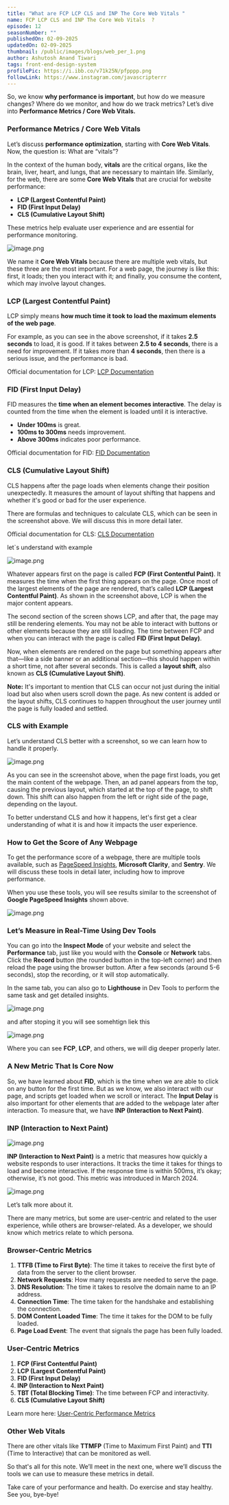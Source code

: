 ```yaml
---
title: "What are FCP LCP CLS and INP The Core Web Vitals "
name: FCP LCP CLS and INP The Core Web Vitals  ?
episode: 12
seasonNumber: ""
publishedOn: 02-09-2025
updatedOn: 02-09-2025
thumbnail: /public/images/blogs/web_per_1.png
author: Ashutosh Anand Tiwari
tags: front-end-design-system
profilePic: https://i.ibb.co/v71k25N/pfpppp.png
followLink: https://www.instagram.com/javascripterrr
---
```

So, we know **why performance is important**, but how do we measure changes? Where do we monitor, and how do we track metrics? Let’s dive into **Performance Metrics / Core Web Vitals.**

### Performance Metrics / Core Web Vitals

Let’s discuss **performance optimization**, starting with **Core Web Vitals**. Now, the question is: What are “vitals”?

In the context of the human body, **vitals** are the critical organs, like the brain, liver, heart, and lungs, that are necessary to maintain life. Similarly, for the web, there are some **Core Web Vitals** that are crucial for website performance:

* **LCP (Largest Contentful Paint)**
* **FID (First Input Delay)**
* **CLS (Cumulative Layout Shift)**

These metrics help evaluate user experience and are essential for performance monitoring.

![image.png](/public/images/blogs/web_vital2.png)

We name it **Core Web Vitals** because there are multiple web vitals, but these three are the most important. For a web page, the journey is like this: first, it loads; then you interact with it; and finally, you consume the content, which may involve layout changes.

### **LCP (Largest Contentful Paint)**

LCP simply means **how much time it took to load the maximum elements of the web page**.

For example, as you can see in the above screenshot, if it takes **2.5 seconds** to load, it is good. If it takes between **2.5 to 4 seconds**, there is a need for improvement. If it takes more than **4 seconds**, then there is a serious issue, and the performance is bad.

Official documentation for LCP: [LCP Documentation](https://web.dev/articles/lcp)

### **FID (First Input Delay)**

FID measures the **time when an element becomes interactive**. The delay is counted from the time when the element is loaded until it is interactive.

* **Under 100ms** is great.
* **100ms to 300ms** needs improvement.
* **Above 300ms** indicates poor performance.

Official documentation for FID: [FID Documentation](https://web.dev/articles/fid)

### **CLS (Cumulative Layout Shift)**

CLS happens after the page loads when elements change their position unexpectedly. It measures the amount of layout shifting that happens and whether it's good or bad for the user experience.

There are formulas and techniques to calculate CLS, which can be seen in the screenshot above. We will discuss this in more detail later.

Official documentation for CLS: [CLS Documentation](https://web.dev/articles/cls)

let`s understand with example

![image.png](/public/images/blogs/web-vital-3.png)

Whatever appears first on the page is called **FCP (First Contentful Paint)**. It measures the time when the first thing appears on the page. Once most of the largest elements of the page are rendered, that’s called **LCP (Largest Contentful Paint)**. As shown in the screenshot above, LCP is when the major content appears.

The second section of the screen shows LCP, and after that, the page may still be rendering elements. You may not be able to interact with buttons or other elements because they are still loading. The time between FCP and when you can interact with the page is called **FID (First Input Delay)**.

Now, when elements are rendered on the page but something appears after that—like a side banner or an additional section—this should happen within a short time, not after several seconds. This is called a **layout shift**, also known as **CLS (Cumulative Layout Shift)**.

**Note:** It's important to mention that CLS can occur not just during the initial load but also when users scroll down the page. As new content is added or the layout shifts, CLS continues to happen throughout the user journey until the page is fully loaded and settled.

### **CLS with Example**

Let’s understand CLS better with a screenshot, so we can learn how to handle it properly.

![image.png](/public/images/blogs/web-vital-4.png)

As you can see in the screenshot above, when the page first loads, you get the main content of the webpage. Then, an ad panel appears from the top, causing the previous layout, which started at the top of the page, to shift down. This shift can also happen from the left or right side of the page, depending on the layout.

To better understand CLS and how it happens, let's first get a clear understanding of what it is and how it impacts the user experience.

### **How to Get the Score of Any Webpage**

To get the performance score of a webpage, there are multiple tools available, such as [PageSpeed Insights](https://pagespeed.web.dev/), **Microsoft Clarity**, and **Sentry**. We will discuss these tools in detail later, including how to improve performance.

When you use these tools, you will see results similar to the screenshot of **Google PageSpeed Insights** shown above.

![image.png](/public/images/blogs/web-viteal-5.png)

### **Let’s Measure in Real-Time Using Dev Tools**

You can go into the **Inspect Mode** of your website and select the **Performance** tab, just like you would with the **Console** or **Network** tabs. Click the **Record** button (the rounded button in the top-left corner) and then reload the page using the browser button. After a few seconds (around 5-6 seconds), stop the recording, or it will stop automatically.

In the same tab, you can also go to **Lighthouse** in Dev Tools to perform the same task and get detailed insights.

![image.png](/public/images/blogs/web-vital-6.png)

and after stoping it you will see somehtign liek this 

![image.png](/public/images/blogs/web-vital-7.png)

Where you can see **FCP**, **LCP**, and others, we will dig deeper properly later.

### **A New Metric That Is Core Now**

So, we have learned about **FID**, which is the time when we are able to click on any button for the first time. But as we know, we also interact with our page, and scripts get loaded when we scroll or interact. The **Input Delay** is also important for other elements that are added to the webpage later after interaction. To measure that, we have **INP (Interaction to Next Paint)**.

### **INP (Interaction to Next Paint)**

![image.png](/public/images/blogs/web-vital-8.png)

**INP (Interaction to Next Paint)** is a metric that measures how quickly a website responds to user interactions. It tracks the time it takes for things to load and become interactive. If the response time is within 500ms, it’s okay; otherwise, it’s not good. This metric was introduced in March 2024.

![image.png](/public/images/blogs/web-vital-9.png)

Let’s talk more about it.

There are many metrics, but some are user-centric and related to the user experience, while others are browser-related. As a developer, we should know which metrics relate to which persona.

### **Browser-Centric Metrics**

1. **TTFB (Time to First Byte)**: The time it takes to receive the first byte of data from the server to the client browser.
2. **Network Requests**: How many requests are needed to serve the page.
3. **DNS Resolution**: The time it takes to resolve the domain name to an IP address.
4. **Connection Time**: The time taken for the handshake and establishing the connection.
5. **DOM Content Loaded Time**: The time it takes for the DOM to be fully loaded.
6. **Page Load Event**: The event that signals the page has been fully loaded.

### **User-Centric Metrics**

1. **FCP (First Contentful Paint)**
2. **LCP (Largest Contentful Paint)**
3. **FID (First Input Delay)**
4. **INP (Interaction to Next Paint)**
5. **TBT (Total Blocking Time)**: The time between FCP and interactivity.
6. **CLS (Cumulative Layout Shift)**

Learn more here: [User-Centric Performance Metrics](https://web.dev/articles/user-centric-performance-metrics)

### Other Web Vitals

There are other vitals like **TTMFP** (Time to Maximum First Paint) and **TTI** (Time to Interactive) that can be monitored as well.

So that's all for this note. We’ll meet in the next one, where we’ll discuss the tools we can use to measure these metrics in detail.

Take care of your performance and health. Do exercise and stay healthy. See you, bye-bye!
